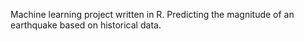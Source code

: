 Machine learning project written in R.
Predicting the magnitude of an earthquake based on historical data.

